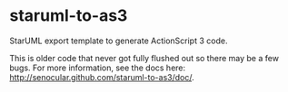 staruml-to-as3
==============

StarUML export template to generate ActionScript 3 code.

This is older code that never got fully flushed out so there may be a few bugs.  For more information, see the docs here: http://senocular.github.com/staruml-to-as3/doc/.
